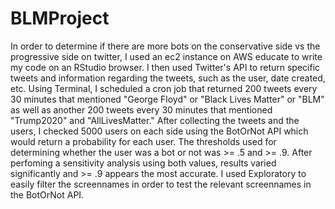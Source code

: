 # BLMProject
In order to determine if there are more bots on the conservative side vs the progressive side on twitter, I used an ec2 instance on AWS educate to write my code on an RStudio browser. I then used Twitter's API to return specific tweets and information regarding the tweets, such as the user, date created, etc. Using Terminal, I scheduled a cron job that returned 200 tweets every 30 minutes that mentioned "George Floyd" or "Black Lives Matter" or "BLM" as well as another 200 tweets every 30 minutes that mentioned "Trump2020" and "AllLivesMatter." After collecting the tweets and the users, I checked 5000 users on each side using the BotOrNot API which would return a probability for each user. The thresholds used for determining whether the user was a bot or not was >= .5 and >= .9. After perfoming a sensitivity analysis using both values, results varied significantly and >= .9 appears the most accurate.
I used Exploratory to easily filter the screennames in order to test the relevant screennames in the BotOrNot API.
